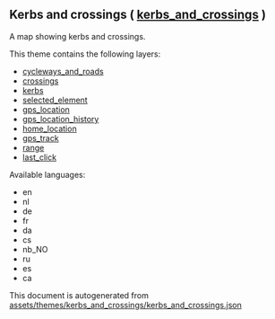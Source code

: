 [//]: # (WARNING: this file is automatically generated. Please find the sources at the bottom and edit those sources)

 Kerbs and crossings ( [kerbs_and_crossings](https://mapcomplete.org/kerbs_and_crossings) ) 
--------------------------------------------------------------------------------------------



A map showing kerbs and crossings.

This theme contains the following layers:



  - [cycleways_and_roads](../Layers/cycleways_and_roads.md)
  - [crossings](../Layers/crossings.md)
  - [kerbs](../Layers/kerbs.md)
  - [selected_element](../Layers/selected_element.md)
  - [gps_location](../Layers/gps_location.md)
  - [gps_location_history](../Layers/gps_location_history.md)
  - [home_location](../Layers/home_location.md)
  - [gps_track](../Layers/gps_track.md)
  - [range](../Layers/range.md)
  - [last_click](../Layers/last_click.md)


Available languages:



  - en
  - nl
  - de
  - fr
  - da
  - cs
  - nb_NO
  - ru
  - es
  - ca
 

This document is autogenerated from [assets/themes/kerbs_and_crossings/kerbs_and_crossings.json](https://github.com/pietervdvn/MapComplete/blob/develop/assets/themes/kerbs_and_crossings/kerbs_and_crossings.json)
